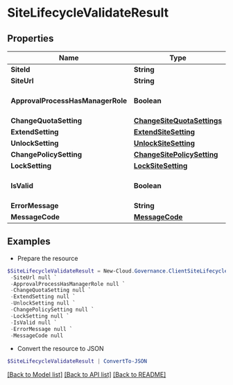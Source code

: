# SiteLifecycleValidateResult
## Properties

Name | Type | Description | Notes
------------ | ------------- | ------------- | -------------
**SiteId** | **String** |  | [optional] 
**SiteUrl** | **String** |  | [optional] 
**ApprovalProcessHasManagerRole** | **Boolean** |  | [optional] [default to $false]
**ChangeQuotaSetting** | [**ChangeSiteQuotaSettings**](ChangeSiteQuotaSettings.md) |  | [optional] 
**ExtendSetting** | [**ExtendSiteSetting**](ExtendSiteSetting.md) |  | [optional] 
**UnlockSetting** | [**UnlockSiteSetting**](UnlockSiteSetting.md) |  | [optional] 
**ChangePolicySetting** | [**ChangeSitePolicySetting**](ChangeSitePolicySetting.md) |  | [optional] 
**LockSetting** | [**LockSiteSetting**](LockSiteSetting.md) |  | [optional] 
**IsValid** | **Boolean** |  | [optional] [default to $false]
**ErrorMessage** | **String** |  | [optional] 
**MessageCode** | [**MessageCode**](MessageCode.md) |  | [optional] 

## Examples

- Prepare the resource
```powershell
$SiteLifecycleValidateResult = New-Cloud.Governance.ClientSiteLifecycleValidateResult  -SiteId null `
 -SiteUrl null `
 -ApprovalProcessHasManagerRole null `
 -ChangeQuotaSetting null `
 -ExtendSetting null `
 -UnlockSetting null `
 -ChangePolicySetting null `
 -LockSetting null `
 -IsValid null `
 -ErrorMessage null `
 -MessageCode null
```

- Convert the resource to JSON
```powershell
$SiteLifecycleValidateResult | ConvertTo-JSON
```

[[Back to Model list]](../README.md#documentation-for-models) [[Back to API list]](../README.md#documentation-for-api-endpoints) [[Back to README]](../README.md)

